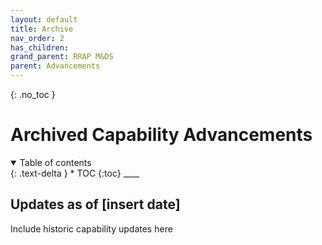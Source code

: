 ```yaml
---
layout: default
title: Archive
nav_order: 2
has_children: 
grand_parent: RRAP M&DS
parent: Advancements
---
```

{: .no_toc }

# Archived Capability Advancements

<details  open markdown="block">
  <summary>
    Table of contents
  </summary>
{: .text-delta }
* TOC
{:toc}
____
</details>

## Updates as of [insert date]
Include historic capability updates here